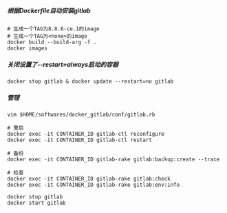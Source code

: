 ##### 根据Dockerfile自动安装gitlab
```shell
# 生成一个TAG为8.8.6-ce.1的image
# 生成一个TAG为<none>的image
docker build --build-arg -f .
docker images
```

##### 关闭设置了--restart=always启动的容器
```shell
docker stop gitlab & docker update --restart=no gitlab
```

##### 管理
```shell
vim $HOME/softwares/docker_gitlab/conf/gitlab.rb

# 重启
docker exec -it CONTAINER_ID gitlab-ctl reconfigure
docker exec -it CONTAINER_ID gitlab-ctl restart

# 备份
docker exec -it CONTAINER_ID gitlab-rake gitlab:backup:create --trace

# 检查
docker exec -it CONTAINER_ID gitlab-rake gitlab:check
docker exec -it CONTAINER_ID gitlab-rake gitlab:env:info

docker stop gitlab
docker start gitlab
```
